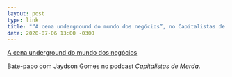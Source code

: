 ```yaml
---
layout: post
type: link
title: "“A cena underground do mundo dos negócios”, no Capitalistas de Merda"
date: 2020-07-06 13:00 -0300
---
```

[A cena underground do mundo dos negócios](https://www.youtube.com/watch?v=b6PDQmY8BQ8) 

Bate-papo com Jaydson Gomes no podcast _Capitalistas de Merda_.